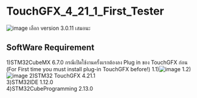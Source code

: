 # TouchGFX_4_21_1_First_Tester
![image](https://user-images.githubusercontent.com/81642936/227143212-6591f02a-58c1-4215-b0bf-9b8d94623402.png)
เลือก version 3.0.11 เสมอนะ
## SoftWare Requirement ##
1)STM32CubeMX 6.7.0   กรณีเปิดใช้งานครั้งแรกต้องลง Plug in ของ TouchGFX ก่อน (For First time you must install plug-in TouchGFX before!)
  1.1)![image](https://user-images.githubusercontent.com/81642936/227419506-3a262a43-b3db-41a4-be8c-b860fdb260b3.png)
  1.2)![image](https://user-images.githubusercontent.com/81642936/227419637-5b2681e2-5d85-4730-b487-7f57b2a12b03.png)
2)STM32 TouchGFX 4.21.1    
3)STM32IDE 1.12.0    
4)STM32CubeProgramming 2.13.0    
